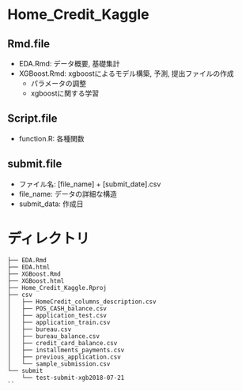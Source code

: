 # Home_Credit_Kaggle

## Rmd.file

- EDA.Rmd: データ概要, 基礎集計
- XGBoost.Rmd: xgboostによるモデル構築, 予測, 提出ファイルの作成
	- パラメータの調整
	- xgboostに関する学習

## Script.file

- function.R: 各種関数
	 
## submit.file

- ファイル名: [file_name] + [submit_date].csv
- file_name: データの詳細な構造
- submit_data: 作成日

# ディレクトリ
 
```
├── EDA.Rmd
├── EDA.html
├── XGBoost.Rmd
├── XGBoost.html
├── Home_Credit_Kaggle.Rproj
├── csv
│   ├── HomeCredit_columns_description.csv
│   ├── POS_CASH_balance.csv
│   ├── application_test.csv
│   ├── application_train.csv
│   ├── bureau.csv
│   ├── bureau_balance.csv
│   ├── credit_card_balance.csv
│   ├── installments_payments.csv
│   ├── previous_application.csv
│   └── sample_submission.csv
└── submit
    └── test-submit-xgb2018-07-21
``
